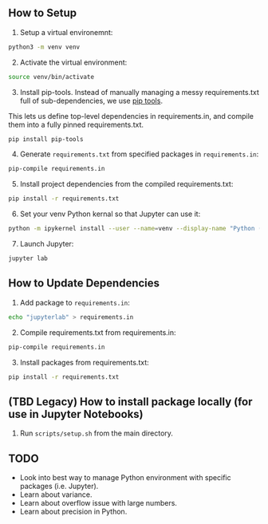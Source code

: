 ## How to Setup

1. Setup a virtual environemnt:

```bash
python3 -m venv venv
```

2. Activate the virtual environment:
```bash
source venv/bin/activate
```

3. Install pip-tools. Instead of manually managing a messy requirements.txt full of sub-dependencies, we use [pip tools](https://github.com/jazzband/pip-tools).

This lets us define top-level dependencies in requirements.in, and compile them into a fully pinned requirements.txt.

```bash
pip install pip-tools
```

4. Generate `requirements.txt` from specified packages in `requirements.in`:

```bash
pip-compile requirements.in
```

5. Install project dependencies from the compiled requirements.txt:

```bash
pip install -r requirements.txt
```

6. Set your venv Python kernal so that Jupyter can use it:

```bash
python -m ipykernel install --user --name=venv --display-name "Python (venv)"
```

7. Launch Jupyter:

```bash
jupyter lab
```

## How to Update Dependencies

1. Add package to `requirements.in`:

```bash
echo "jupyterlab" > requirements.in
```

2. Compile requirements.txt from requirements.in:

```bash
pip-compile requirements.in
```

3. Install packages from requirements.txt:

```bash
pip install -r requirements.txt
```

## (TBD Legacy) How to install package locally (for use in Jupyter Notebooks)
1. Run `scripts/setup.sh` from the main directory.

## TODO
- Look into best way to manage Python environment with specific packages (i.e. Jupyter).
- Learn about variance.
- Learn about overflow issue with large numbers.
- Learn about precision in Python.

